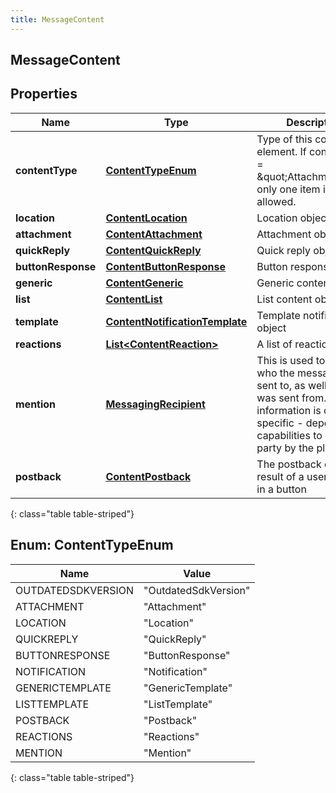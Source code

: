```yaml
---
title: MessageContent
---
```

## MessageContent


## Properties

| Name | Type | Description | Notes |
| ------------ | ------------- | ------------- | ------------- |
| **contentType** | [**ContentTypeEnum**](#ContentTypeEnum)<!----> | Type of this content element. If contentType = \&quot;Attachment\&quot; only one item is allowed. |  |
| **location** | <!----><!---->[**ContentLocation**](ContentLocation.html)<!----> | Location object |  [optional] |
| **attachment** | <!----><!---->[**ContentAttachment**](ContentAttachment.html)<!----> | Attachment object |  [optional] |
| **quickReply** | <!----><!---->[**ContentQuickReply**](ContentQuickReply.html)<!----> | Quick reply object |  [optional] |
| **buttonResponse** | <!----><!---->[**ContentButtonResponse**](ContentButtonResponse.html)<!----> | Button response object |  [optional] |
| **generic** | <!----><!---->[**ContentGeneric**](ContentGeneric.html)<!----> | Generic content object |  [optional] |
| **list** | <!----><!---->[**ContentList**](ContentList.html)<!----> | List content object |  [optional] |
| **template** | <!----><!---->[**ContentNotificationTemplate**](ContentNotificationTemplate.html)<!----> | Template notification object |  [optional] |
| **reactions** | <!----><!---->[**List&lt;ContentReaction&gt;**](ContentReaction.html)<!----> | A list of reactions |  [optional] |
| **mention** | <!----><!---->[**MessagingRecipient**](MessagingRecipient.html)<!----> | This is used to identify who the message is sent to, as well as who it was sent from. This information is channel specific - depends on capabilities to describe party by the platform |  [optional] |
| **postback** | <!----><!---->[**ContentPostback**](ContentPostback.html)<!----> | The postback object result of a user clicking in a button |  [optional] |
{: class="table table-striped"}


<a name="ContentTypeEnum"></a>

## Enum: ContentTypeEnum

| Name | Value |
| ---- | ----- |
| OUTDATEDSDKVERSION | &quot;OutdatedSdkVersion&quot; |
| ATTACHMENT | &quot;Attachment&quot; |
| LOCATION | &quot;Location&quot; |
| QUICKREPLY | &quot;QuickReply&quot; |
| BUTTONRESPONSE | &quot;ButtonResponse&quot; |
| NOTIFICATION | &quot;Notification&quot; |
| GENERICTEMPLATE | &quot;GenericTemplate&quot; |
| LISTTEMPLATE | &quot;ListTemplate&quot; |
| POSTBACK | &quot;Postback&quot; |
| REACTIONS | &quot;Reactions&quot; |
| MENTION | &quot;Mention&quot; |
{: class="table table-striped"}



